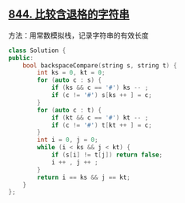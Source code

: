 ## [844. 比较含退格的字符串](https://leetcode.cn/problems/backspace-string-compare/)

方法：用常数模拟栈，记录字符串的有效长度

```cpp
class Solution {
public:
    bool backspaceCompare(string s, string t) {
        int ks = 0, kt = 0;
        for (auto c : s) {
            if (ks && c == '#') ks -- ;
            if (c != '#') s[ks ++ ] = c;
        }
        for (auto c : t) {
            if (kt && c == '#') kt -- ;
            if (c != '#') t[kt ++ ] = c;
        }
        int i = 0, j = 0;
        while (i < ks && j < kt) {
            if (s[i] != t[j]) return false;
            i ++ , j ++ ;
        }
        return i == ks && j == kt;
    }
};
```

